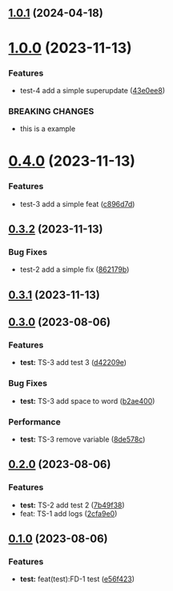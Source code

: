 

## [1.0.1](https://github.com/isaacismaelx14/test_repo/compare/1.0.0...1.0.1) (2024-04-18)

# [1.0.0](https://github.com/isaacismaelx14/test_repo/compare/0.4.0...1.0.0) (2023-11-13)


### Features

* test-4 add a simple superupdate ([43e0ee8](https://github.com/isaacismaelx14/test_repo/commit/43e0ee8a03d7fca59342590210c74320bdf7ba4f))


### BREAKING CHANGES

* this is a example

# [0.4.0](https://github.com/isaacismaelx14/test_repo/compare/0.3.2...0.4.0) (2023-11-13)


### Features

* test-3 add a simple feat ([c896d7d](https://github.com/isaacismaelx14/test_repo/commit/c896d7d10105bd43a18d2511050689a26b704014))

## [0.3.2](https://github.com/isaacismaelx14/test_repo/compare/0.3.1...0.3.2) (2023-11-13)


### Bug Fixes

* test-2 add a simple fix ([862179b](https://github.com/isaacismaelx14/test_repo/commit/862179bb701db7dffdf3aa5c825365e0c1e6fd3b))

## [0.3.1](https://github.com/isaacismaelx14/test_repo/compare/0.3.0...0.3.1) (2023-11-13)

## [0.3.0](https://github.com/isaacismaelx14/test_repo/compare/0.2.0...0.3.0) (2023-08-06)

### Features
- **test:** TS-3 add test 3 ([d42209e](https://github.com/isaacismaelx14/test_repo/commit/d42209e))

### Bug Fixes
- **test:** TS-3 add space to word ([b2ae400](https://github.com/isaacismaelx14/test_repo/commit/b2ae400))

### Performance
- **test:** TS-3 remove variable ([8de578c](https://github.com/isaacismaelx14/test_repo/commit/8de578c))

## [0.2.0](https://github.com/isaacismaelx14/test_repo/compare/0.1.0...0.2.0) (2023-08-06)

### Features
- **test:** TS-2 add test 2 ([7b49f38](https://github.com/isaacismaelx14/test_repo/commit/7b49f38))
- feat: TS-1 add logs ([2cfa9e0](https://github.com/isaacismaelx14/test_repo/commit/2cfa9e0))

## [0.1.0](https://github.com/isaacismaelx14/test_repo/compare/...0.1.0) (2023-08-06)

### Features
- **test:** feat(test):FD-1 test ([e56f423](https://github.com/isaacismaelx14/test_repo/commit/e56f423))
